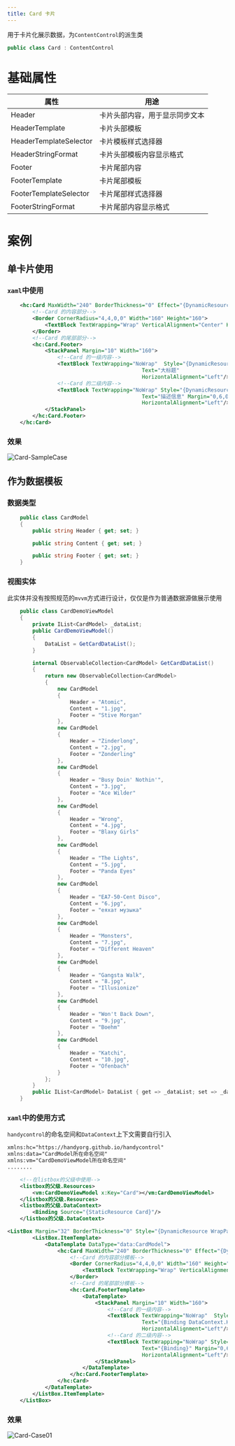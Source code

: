 ```yaml
---
title: Card 卡片
---
```


用于卡片化展示数据，为`ContentControl`的派生类

```c#
public class Card : ContentControl
```

# 基础属性

| 属性                   | 用途                           |
| ---------------------- | ------------------------------ |
| Header                 | 卡片头部内容，用于显示同步文本 |
| HeaderTemplate         | 卡片头部模板                   |
| HeaderTemplateSelector | 卡片模板样式选择器             |
| HeaderStringFormat     | 卡片头部模板内容显示格式       |
| Footer                 | 卡片尾部内容                   |
| FooterTemplate         | 卡片尾部模板                   |
| FooterTemplateSelector | 卡片尾部样式选择器             |
| FooterStringFormat     | 卡片尾部内容显示格式           |

# 案例

## 单卡片使用

### `xaml`中使用

```xml
    <hc:Card MaxWidth="240" BorderThickness="0" Effect="{DynamicResource EffectShadow2}" Margin="8">
        <!--Card 的内容部分-->
        <Border CornerRadius="4,4,0,0" Width="160" Height="160">
            <TextBlock TextWrapping="Wrap" VerticalAlignment="Center" HorizontalAlignment="Center" Text="测试"/>
        </Border>
        <!--Card 的尾部部分-->
        <hc:Card.Footer>
            <StackPanel Margin="10" Width="160">
                <!--Card 的一级内容-->
                <TextBlock TextWrapping="NoWrap"  Style="{DynamicResource TextBlockLargeBold}" TextTrimming="CharacterEllipsis" 
                                           Text="大标题" 
                                           HorizontalAlignment="Left"/>
                <!--Card 的二级内容-->
                <TextBlock TextWrapping="NoWrap" Style="{DynamicResource TextBlockDefault}" TextTrimming="CharacterEllipsis" 
                                           Text="描述信息" Margin="0,6,0,0"
                                           HorizontalAlignment="Left"/>
            </StackPanel>
        </hc:Card.Footer>
    </hc:Card>
```

### 效果

![Card-SampleCase](https://raw.githubusercontent.com/HandyOrg/HandyOrgResource/master/HandyControl/Doc/extend_controls/Card-SampleCase.png)

## 作为数据模板

### 数据类型

```c#
    public class CardModel
    {
        public string Header { get; set; }

        public string Content { get; set; }

        public string Footer { get; set; }
    }
```

###  视图实体

此实体并没有按照规范的`mvvm`方式进行设计，仅仅是作为普通数据源做展示使用

```c#
    public class CardDemoViewModel
    {
        private IList<CardModel> _dataList;
        public CardDemoViewModel()
        {
            DataList = GetCardDataList();
        }

        internal ObservableCollection<CardModel> GetCardDataList()
        {
            return new ObservableCollection<CardModel>
            {
                new CardModel
                {
                    Header = "Atomic",
                    Content = "1.jpg",
                    Footer = "Stive Morgan"
                },
                new CardModel
                {
                    Header = "Zinderlong",
                    Content = "2.jpg",
                    Footer = "Zonderling"
                },
                new CardModel
                {
                    Header = "Busy Doin' Nothin'",
                    Content = "3.jpg",
                    Footer = "Ace Wilder"
                },
                new CardModel
                {
                    Header = "Wrong",
                    Content = "4.jpg",
                    Footer = "Blaxy Girls"
                },
                new CardModel
                {
                    Header = "The Lights",
                    Content = "5.jpg",
                    Footer = "Panda Eyes"
                },
                new CardModel
                {
                    Header = "EA7-50-Cent Disco",
                    Content = "6.jpg",
                    Footer = "еяхат музыка"
                },
                new CardModel
                {
                    Header = "Monsters",
                    Content = "7.jpg",
                    Footer = "Different Heaven"
                },
                new CardModel
                {
                    Header = "Gangsta Walk",
                    Content = "8.jpg",
                    Footer = "Illusionize"
                },
                new CardModel
                {
                    Header = "Won't Back Down",
                    Content = "9.jpg",
                    Footer = "Boehm"
                },
                new CardModel
                {
                    Header = "Katchi",
                    Content = "10.jpg",
                    Footer = "Ofenbach"
                }
            };
        }
        public IList<CardModel> DataList { get => _dataList; set => _dataList = value; }
    }
```

### `xaml`中的使用方式

`handycontrol`的命名空间和`DataContext`上下文需要自行引入

```xml
xmlns:hc="https://handyorg.github.io/handycontrol"
xmlns:data="CardModel所在命名空间"
xmlns:vm="CardDemoViewModel所在命名空间"
........
```

```xml
	<!--在listbox的父级中使用-->
    <listbox的父级.Resources>
        <vm:CardDemoViewModel x:Key="Card"></vm:CardDemoViewModel>
    </listbox的父级.Resources>
    <listbox的父级.DataContext>
        <Binding Source="{StaticResource Card}"/>
    </listbox的父级.DataContext>
```

```xml
<ListBox Margin="32" BorderThickness="0" Style="{DynamicResource WrapPanelHorizontalListBox}" ItemsSource="{Binding DataList}">
        <ListBox.ItemTemplate>
            <DataTemplate DataType="data:CardModel">
                <hc:Card MaxWidth="240" BorderThickness="0" Effect="{DynamicResource EffectShadow2}" Margin="8" Footer="{Binding Footer}">
                    <!--Card 的内容部分模板-->
                    <Border CornerRadius="4,4,0,0" Width="160" Height="160">
                        <TextBlock TextWrapping="Wrap" VerticalAlignment="Center" HorizontalAlignment="Center" Text="{Binding Content}"/>
                    </Border>
                    <!--Card 的尾部部分模板-->
                    <hc:Card.FooterTemplate>
                        <DataTemplate>
                            <StackPanel Margin="10" Width="160">
                                <!--Card 的一级内容-->
                                <TextBlock TextWrapping="NoWrap"  Style="{DynamicResource TextBlockLargeBold}" TextTrimming="CharacterEllipsis" 
                                           Text="{Binding DataContext.Header,RelativeSource={RelativeSource AncestorType=hc:Card}}" 
                                           HorizontalAlignment="Left"/>
                                <!--Card 的二级内容-->
                                <TextBlock TextWrapping="NoWrap" Style="{DynamicResource TextBlockDefault}" TextTrimming="CharacterEllipsis" 
                                           Text="{Binding}" Margin="0,6,0,0"
                                           HorizontalAlignment="Left"/>
                            </StackPanel>
                        </DataTemplate>
                    </hc:Card.FooterTemplate>
                </hc:Card>
            </DataTemplate>
        </ListBox.ItemTemplate>
    </ListBox>
```

### 效果

![Card-Case01](https://raw.githubusercontent.com/HandyOrg/HandyOrgResource/master/HandyControl/Doc/extend_controls/Card-Case01.png)